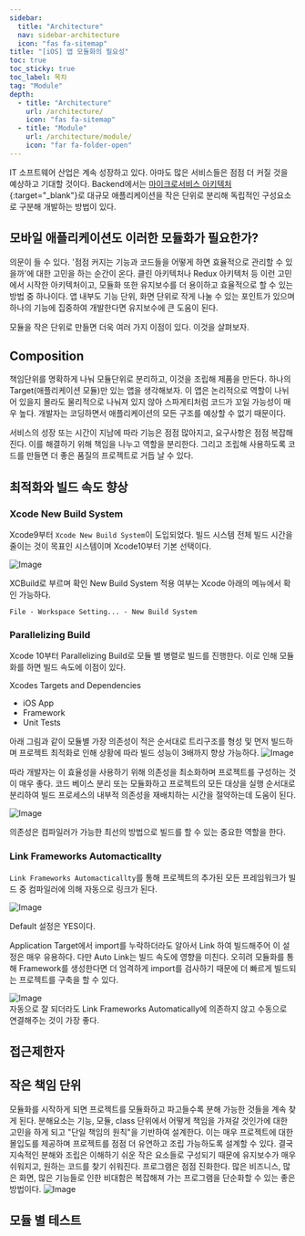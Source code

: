 ```yaml
---
sidebar:
  title: "Architecture"
  nav: sidebar-architecture
  icon: "fas fa-sitemap"
title: "[iOS] 앱 모듈화의 필요성"
toc: true
toc_sticky: true
toc_label: 목차
tag: "Module"
depth:
  - title: "Architecture"
    url: /architecture/
    icon: "fas fa-sitemap"
  - title: "Module"
    url: /architecture/module/
    icon: "far fa-folder-open"
---
```

IT 소프트웨어 산업은 계속 성장하고 있다. 아마도 많은 서비스들은 점점 더 커질 것을 예상하고 기대할 것이다. Backend에서는 [<i class="fas fa-link"></i> 마이크로서비스 아키텍처](https://cloud.google.com/learn/what-is-microservices-architecture?hl=ko){:target="_blank"}로 대규모 애플리케이션을 작은 단위로 분리해 독립적인 구성요소로 구분해 개발하는 방법이 있다.  

## 모바일 애플리케이션도 이러한 모듈화가 필요한가?
의문이 들 수 있다. '점점 커지는 기능과 코드들을 어떻게 하면 효율적으로 관리할 수 있을까'에 대한 고민을 하는 순간이 온다.  클린 아키텍처나 Redux 아키텍처 등 이런 고민에서 시작한 아키텍처이고, 모듈화 또한 유지보수를 더 용이하고 효율적으로 할 수 있는 방법 중 하나이다. 앱 내부도 기능 단위, 화면 단위로 작게 나눌 수 있는 포인트가 있으며 하나의 기능에 집중하여 개발한다면 유지보수에 큰 도움이 된다. 

모듈을 작은 단위로 만들면 더욱 여러 가지 이점이 있다. 이것을 살펴보자.

## Composition 
책임단위를 명확하게 나눠 모듈단위로 분리하고, 이것을 조립해 제품을 만든다. 하나의 Target(애플리케이션 모듈)만 있는 앱을 생각해보자. 이 앱은 논리적으로 역할이 나뉘어 있을지 몰라도 물리적으로 나눠져 있지 않아 스파게티처럼 코드가 꼬일 가능성이 매우 높다. 개발자는 코딩하면서 애플리케이션의 모든 구조를 예상할 수 없기 때문이다.  

서비스의 성장 또는 시간이 지남에 따라 기능은 점점 많아지고, 요구사항은 점점 복잡해진다. 이를 해결하기 위해 책임을 나누고 역할을 분리한다. 그리고 조립해 사용하도록 코드를 만들면 더 좋은 품질의 프로젝트로 거듭 날 수 있다.

## 최적화와 빌드 속도 향상
### Xcode New Build System
Xcode9부터 `Xcode New Build System`이 도입되었다. 빌드 시스템 전체 빌드 시간을 줄이는 것이 목표인 시스템이며 Xcode10부터 기본 선택이다.  

![Image](https://drive.google.com/uc?export=view&id=1_Rt-Bpvg8QKsdziwCTScvFpCccc-hX7U)  

XCBuild로 부르며 확인 New Build System 적용 여부는 Xcode 아래의 메뉴에서 확인 가능하다.  
```
File - Workspace Setting... - New Build System
```

### Parallelizing Build
Xcode 10부터 Parallelizing Build로 모듈 별 병렬로 빌드를 진행한다. 이로 인해 모듈화를 하면 빌드 속도에 이점이 있다.

Xcodes Targets and Dependencies
* iOS App
* Framework
* Unit Tests

아래 그림과 같이 모듈별 가장 의존성이 적은 순서대로 트리구조를 형성 및 먼저 빌드하며 프로젝트 최적화로 인해 상황에 따라 빌드 성능이 3배까지 향상 가능하다.
![Image](https://drive.google.com/uc?export=view&id=1KY5Fsk24w5U9ToKb0EU6ciszypCsW8eX)  

따라 개발자는 이 효율성을 사용하기 위해 의존성을 최소화하며 프로젝트를 구성하는 것이 매우 좋다. 코드 베이스 분리 또는 모듈화하고 프로젝트의 모든 대상을 실행 순서대로 분리하여 빌드 프로세스의 내부적 의존성을 재배치하는 시간을 절약하는데 도움이 된다.

![Image](https://drive.google.com/uc?export=view&id=1GF7yFiTCzf-18dCG5Gy9CRW57nwarp82)  

의존성은 컴파일러가 가능한 최선의 방법으로 빌드를 할 수 있는 중요한 역할을 한다.

### Link Frameworks Automacticallty
`Link Frameworks Automacticallty`를 통해 프로젝트의 추가된 모든 프레임워크가 빌드 중 컴파일러에 의해 자동으로 링크가 된다. 

![Image](https://drive.google.com/uc?export=view&id=14m5ISaHMCJF4hiE9pzSXrpBVTVgaTZ2X)  

Default 설정은 YES이다.  

Application Target에서 import를 누락하더라도 알아서 Link 하여 빌드해주어 이 설정은 매우 유용하다. 다만 Auto Link는 빌드 속도에 영향을 미친다. 오히려 모듈화를 통해 Framework를 생성한다면 더 엄격하게 import를 검사하기 때문에 더 빠르게 빌드되는 프로젝트를 구축을 할 수 있다.

![Image](https://drive.google.com/uc?export=view&id=1unI26fBXgTaOkdMXWQabcbFDZBez0PAD)  
자동으로 잘 되더라도 Link Frameworks Automatically에 의존하지 않고 수동으로 연결해주는 것이 가장 좋다.


## 접근제한자


## 작은 책임 단위
모듈화를 시작하게 되면 프로젝트를 모듈화하고 파고들수록 분해 가능한 것들을 계속 찾게 된다. 분해요소는 기능, 모듈, class 단위에서 어떻게 책임을 가져갈 것인가에 대한 고민을 하게 되고 "단일 책임의 원칙"을 기반하여 설계한다. 이는 매우 프로젝트에 대한 몰입도를 제공하며 프로젝트를 점점 더 유연하고 조립 가능하도록 설계할 수 있다. 결국 지속적인 분해와 조립은 이해하기 쉬운 작은 요소들로 구성되기 때문에 유지보수가 매우 쉬워지고, 원하는 코드를 찾기 쉬워진다. 프로그램은 점점 진화한다. 많은 비즈니스, 많은 화면, 많은 기능들로 인한 비대함은 복잡해져 가는 프로그램을 단순화할 수 있는 좋은 방법이다.
![Image](https://drive.google.com/uc?export=view&id=1xDRFh6L0xLnJMODMAHK9FMSiO70hRSSt)  

## 모듈 별 테스트
